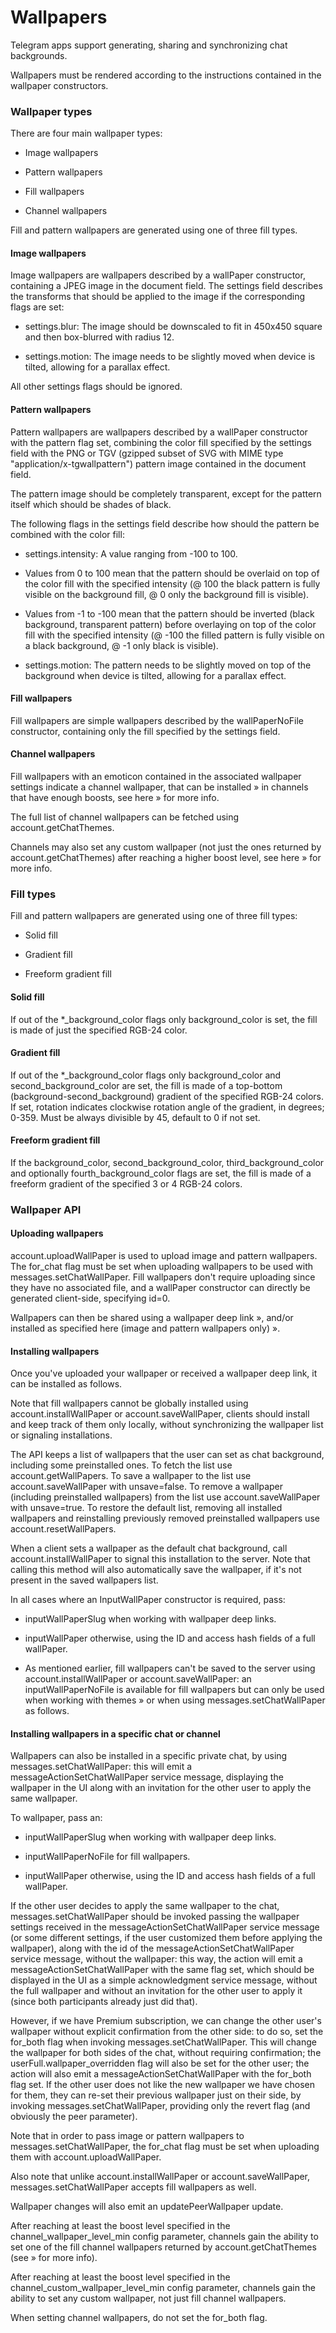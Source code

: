 # Wallpapers

Telegram apps support generating, sharing and synchronizing chat backgrounds.

Wallpapers must be rendered according to the instructions contained in the wallpaper constructors.

### Wallpaper types

There are four main wallpaper types:

- Image wallpapers

- Pattern wallpapers

- Fill wallpapers

- Channel wallpapers

Fill and pattern wallpapers are generated using one of three fill types.

#### Image wallpapers

Image wallpapers are wallpapers described by a wallPaper constructor, containing a JPEG image in the document field.
The settings field describes the transforms that should be applied to the image if the corresponding flags are set:

- settings.blur: The image should be downscaled to fit in 450x450 square and then box-blurred with radius 12.

- settings.motion: The image needs to be slightly moved when device is tilted, allowing for a parallax effect.

All other settings flags should be ignored.

#### Pattern wallpapers

Pattern wallpapers are wallpapers described by a wallPaper constructor with the pattern flag set, combining the color fill specified by the settings field with the PNG or TGV (gzipped subset of SVG with MIME type "application/x-tgwallpattern") pattern image contained in the document field.

The pattern image should be completely transparent, except for the pattern itself which should be shades of black.

The following flags in the settings field describe how should the pattern be combined with the color fill:

- settings.intensity: A value ranging from -100 to 100.

- Values from 0 to 100 mean that the pattern should be overlaid on top of the color fill with the specified intensity (@ 100 the black pattern is fully visible on the background fill, @ 0 only the background fill is visible).

- Values from -1 to -100 mean that the pattern should be inverted (black background, transparent pattern) before overlaying on top of the color fill with the specified intensity (@ -100 the filled pattern is fully visible on a black background, @ -1 only black is visible).

- settings.motion: The pattern needs to be slightly moved on top of the background when device is tilted, allowing for a parallax effect.

#### Fill wallpapers

Fill wallpapers are simple wallpapers described by the wallPaperNoFile constructor, containing only the fill specified by the settings field.

#### Channel wallpapers

Fill wallpapers with an emoticon contained in the associated wallpaper settings indicate a channel wallpaper, that can be installed » in channels that have enough boosts, see here » for more info.

The full list of channel wallpapers can be fetched using account.getChatThemes.

Channels may also set any custom wallpaper (not just the ones returned by account.getChatThemes) after reaching a higher boost level, see here » for more info.

### Fill types

Fill and pattern wallpapers are generated using one of three fill types:

- Solid fill

- Gradient fill

- Freeform gradient fill

#### Solid fill

If out of the *_background_color flags only background_color is set, the fill is made of just the specified RGB-24 color.

#### Gradient fill

If out of the *_background_color flags only background_color and second_background_color are set, the fill is made of a top-bottom (background-second_background) gradient of the specified RGB-24 colors.
If set, rotation indicates clockwise rotation angle of the gradient, in degrees; 0-359. Must be always divisible by 45, default to 0 if not set.

#### Freeform gradient fill

If the background_color, second_background_color, third_background_color and optionally fourth_background_color flags are set, the fill is made of a freeform gradient of the specified 3 or 4 RGB-24 colors.

### Wallpaper API

#### Uploading wallpapers

account.uploadWallPaper is used to upload image and pattern wallpapers. The for_chat flag must be set when uploading wallpapers to be used with messages.setChatWallPaper.
Fill wallpapers don't require uploading since they have no associated file, and a wallPaper constructor can directly be generated client-side, specifying id=0.

Wallpapers can then be shared using a wallpaper deep link », and/or installed as specified here (image and pattern wallpapers only) ».

#### Installing wallpapers

Once you've uploaded your wallpaper or received a wallpaper deep link, it can be installed as follows.

Note that fill wallpapers cannot be globally installed using account.installWallPaper or account.saveWallPaper, clients should install and keep track of them only locally, without synchronizing the wallpaper list or signaling installations.

The API keeps a list of wallpapers that the user can set as chat background, including some preinstalled ones.
To fetch the list use account.getWallPapers.
To save a wallpaper to the list use account.saveWallPaper with unsave=false.
To remove a wallpaper (including preinstalled wallpapers) from the list use account.saveWallPaper with unsave=true.
To restore the default list, removing all installed wallpapers and reinstalling previously removed preinstalled wallpapers use account.resetWallPapers.

When a client sets a wallpaper as the default chat background, call account.installWallPaper to signal this installation to the server.
Note that calling this method will also automatically save the wallpaper, if it's not present in the saved wallpapers list.

In all cases where an InputWallPaper constructor is required, pass:

- inputWallPaperSlug when working with wallpaper deep links.

- inputWallPaper otherwise, using the ID and access hash fields of a full wallPaper.

- As mentioned earlier, fill wallpapers can't be saved to the server using account.installWallPaper or account.saveWallPaper: an inputWallPaperNoFile is available for fill wallpapers but can only be used when working with themes » or when using messages.setChatWallPaper as follows.

#### Installing wallpapers in a specific chat or channel

Wallpapers can also be installed in a specific private chat, by using messages.setChatWallPaper: this will emit a messageActionSetChatWallPaper service message, displaying the wallpaper in the UI along with an invitation for the other user to apply the same wallpaper.

To wallpaper, pass an:

- inputWallPaperSlug when working with wallpaper deep links.

- inputWallPaperNoFile for fill wallpapers.

- inputWallPaper otherwise, using the ID and access hash fields of a full wallPaper.

If the other user decides to apply the same wallpaper to the chat, messages.setChatWallPaper should be invoked passing the wallpaper settings received in the messageActionSetChatWallPaper service message (or some different settings, if the user customized them before applying the wallpaper), along with the id of the messageActionSetChatWallPaper service message, without the wallpaper: this way, the action will emit a messageActionSetChatWallPaper with the same flag set, which should be displayed in the UI as a simple acknowledgment service message, without the full wallpaper and without an invitation for the other user to apply it (since both participants already just did that).

However, if we have Premium subscription, we can change the other user's wallpaper without explicit confirmation from the other side: to do so, set the for_both flag when invoking messages.setChatWallPaper.
This will change the wallpaper for both sides of the chat, without requiring confirmation; the userFull.wallpaper_overridden flag will also be set for the other user; the action will also emit a messageActionSetChatWallPaper with the for_both flag set.
If the other user does not like the new wallpaper we have chosen for them, they can re-set their previous wallpaper just on their side, by invoking messages.setChatWallPaper, providing only the revert flag (and obviously the peer parameter).

Note that in order to pass image or pattern wallpapers to messages.setChatWallPaper, the for_chat flag must be set when uploading them with account.uploadWallPaper.

Also note that unlike account.installWallPaper or account.saveWallPaper, messages.setChatWallPaper accepts fill wallpapers as well.

Wallpaper changes will also emit an updatePeerWallpaper update.

After reaching at least the boost level specified in the channel_wallpaper_level_min config parameter, channels gain the ability to set one of the fill channel wallpapers returned by account.getChatThemes (see » for more info).

After reaching at least the boost level specified in the channel_custom_wallpaper_level_min config parameter, channels gain the ability to set any custom wallpaper, not just fill channel wallpapers.

When setting channel wallpapers, do not set the for_both flag.

